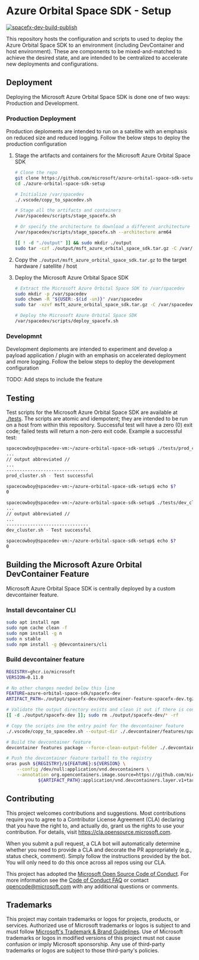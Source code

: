 # Azure Orbital Space SDK - Setup

[![spacefx-dev-build-publish](https://github.com/microsoft/azure-orbital-space-sdk-setup/actions/workflows/devcontainer-feature-build-publish.yml/badge.svg)](https://github.com/microsoft/azure-orbital-space-sdk-setup/actions/workflows/devcontainer-feature-build-publish.yml)

This repository hosts the configuration and scripts to used to deploy the Azure Orbital Space SDK to an environment (including DevContainer and host environment). These are components to be mixed-and-matched to achieve the desired state, and are intended to be centralized to accelerate new deployments and configurations.

## Deployment
Deploying the Microsoft Azure Orbital Space SDK is done one of two ways: Production and Development.

### Production Deployment
Production deploments are intended to run on a satellite with an emphasis on reduced size and reduced logging.  Follow the below steps to deploy the production configuration

1.  Stage the artifacts and containers for the Microsoft Azure Orbital Space SDK
    ```bash
    # Clone the repo
    git clone https://github.com/microsoft/azure-orbital-space-sdk-setup
    cd ./azure-orbital-space-sdk-setup

    # Initialize /var/spacedev
    ./.vscode/copy_to_spacedev.sh

    # Stage all the artifacts and containers
    /var/spacedev/scripts/stage_spacefx.sh

    # Or specify the architecture to download a different architecture
    /var/spacedev/scripts/stage_spacefx.sh --architecture arm64

    [[ ! -d "./output" ]] && sudo mkdir ./output
    sudo tar -czf ./output/msft_azure_orbital_space_sdk.tar.gz -C /var/spacedev .
    ```

1.  Copy the `./output/msft_azure_orbital_space_sdk.tar.gz` to the target hardware / satellite / host

1.  Deploy the Microsoft Azure Orbital Space SDK
    ```bash
    # Extract the Microsoft Azure Orbital Space SDK to /var/spacedev
    sudo mkdir -p /var/spacedev
    sudo chown -R "${USER:-$(id -un)}" /var/spacedev
    sudo tar -xzvf msft_azure_orbital_space_sdk.tar.gz -C /var/spacedev

    # Deploy the Microsoft Azure Orbital Space SDK
    /var/spacedev/scripts/deploy_spacefx.sh
    ```

### Developmnt
Development deploments are intended to experiment and develop a payload application / plugin with an emphasis on accelerated deployment and more logging.  Follow the below steps to deploy the development configuration

TODO: Add steps to include the feature


## Testing
Test scripts for the Microsoft Azure Orbital Space SDK are available at [./tests](https://github.com/microsoft/azure-orbital-space-sdk-setup/tree/main/tests).  The scripts are atomic and idempotent; they are intended to be run on a host from within this repository.  Successful test will have a zero (0) exit code; failed tests will return a non-zero exit code.  Example a successful test:

```bash
spacecowboy@spacedev-vm:~/azure-orbital-space-sdk-setup$ ./tests/prod_cluster.sh
...
// output abbreviated //
...
-------------------------------
prod_cluster.sh - Test successful

spacecowboy@spacedev-vm:~/azure-orbital-space-sdk-setup$ echo $?
0
```

```bash
spacecowboy@spacedev-vm:~/azure-orbital-space-sdk-setup$ ./tests/dev_cluster.sh
...
// output abbreviated //
...
-------------------------------
dev_cluster.sh - Test successful

spacecowboy@spacedev-vm:~/azure-orbital-space-sdk-setup$ echo $?
0
```

## Building the Microsoft Azure Orbital DevContainer Feature
Microsoft Azure Orbital Space SDK is centrally deployed by a custom devcontainer feature.

### Install devcontainer CLI
```bash
sudo apt install npm
sudo npm cache clean -f
sudo npm install -g n
sudo n stable
sudo npm install -g @devcontainers/cli
```

### Build devcontainer feature
```bash
REGISTRY=ghcr.io/microsoft
VERSION=0.11.0

# No other changes needed below this line
FEATURE=azure-orbital-space-sdk/spacefx-dev
ARTIFACT_PATH=./output/spacefx-dev/devcontainer-feature-spacefx-dev.tgz

# Validate the output directory exists and clean it out if there is content already present
[[ -d ./output/spacefx-dev ]]; sudo rm ./output/spacefx-dev/* -rf

# Copy the scripts ino the entry point for the devcontainer feature
./.vscode/copy_to_spacedev.sh --output-dir ./.devcontainer/features/spacefx-dev/azure-orbital-space-sdk-setup

# Build the devcontainer feature
devcontainer features package --force-clean-output-folder ./.devcontainer/features --output-folder ./output/spacefx-dev

# Push the devcontainer feature tarball to the registry
oras push ${REGISTRY}/${FEATURE}:${VERSION} \
    --config /dev/null:application/vnd.devcontainers \
    --annotation org.opencontainers.image.source=https://github.com/microsoft/azure-orbital-space-sdk-setup \
            ${ARTIFACT_PATH}:application/vnd.devcontainers.layer.v1+tar


```



## Contributing

This project welcomes contributions and suggestions.  Most contributions require you to agree to a
Contributor License Agreement (CLA) declaring that you have the right to, and actually do, grant us
the rights to use your contribution. For details, visit https://cla.opensource.microsoft.com.

When you submit a pull request, a CLA bot will automatically determine whether you need to provide
a CLA and decorate the PR appropriately (e.g., status check, comment). Simply follow the instructions
provided by the bot. You will only need to do this once across all repos using our CLA.

This project has adopted the [Microsoft Open Source Code of Conduct](https://opensource.microsoft.com/codeofconduct/).
For more information see the [Code of Conduct FAQ](https://opensource.microsoft.com/codeofconduct/faq/) or
contact [opencode@microsoft.com](mailto:opencode@microsoft.com) with any additional questions or comments.

## Trademarks

This project may contain trademarks or logos for projects, products, or services. Authorized use of Microsoft
trademarks or logos is subject to and must follow
[Microsoft's Trademark & Brand Guidelines](https://www.microsoft.com/en-us/legal/intellectualproperty/trademarks/usage/general).
Use of Microsoft trademarks or logos in modified versions of this project must not cause confusion or imply Microsoft sponsorship.
Any use of third-party trademarks or logos are subject to those third-party's policies.

